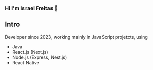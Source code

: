 ### Hi I'm Israel Freitas 👋

## Intro

Developer since 2023, working mainly in JavaScript projetcts, using

- Java
- React.js (Next.js)
- Node.js (Express, Nest.js)
- React Native
<!--
**israelGitV1/IsraelGitV1** is a ✨ _special_ ✨ repository because its `README.md` (this file) appears on your GitHub profile.

Here are some ideas to get you started:

- 🔭 I’m currently working on ...
- 🌱 I’m currently learning ...
- 👯 I’m looking to collaborate on ...
- 🤔 I’m looking for help with ...
- 💬 Ask me about ...
- 📫 How to reach me: ...
- 😄 Pronouns: ...
- ⚡ Fun fact: ...
  -->
